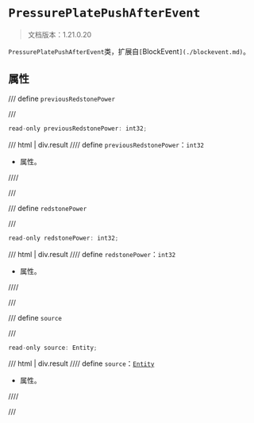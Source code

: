 # `PressurePlatePushAfterEvent`

> 文档版本：1.21.0.20

`PressurePlatePushAfterEvent`类，扩展自`[`BlockEvent`](./blockevent.md)`。

## 属性

/// define
`previousRedstonePower`


///

```js
read-only previousRedstonePower: int32;
```

/// html | div.result
//// define
`previousRedstonePower`：`int32`

- 属性。


////

///


/// define
`redstonePower`


///

```js
read-only redstonePower: int32;
```

/// html | div.result
//// define
`redstonePower`：`int32`

- 属性。


////

///


/// define
`source`


///

```js
read-only source: Entity;
```

/// html | div.result
//// define
`source`：[`Entity`](./entity.md)

- 属性。


////

///

